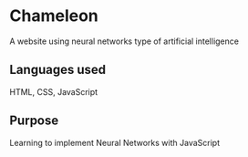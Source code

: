 # Chameleon
A website using neural networks type of artificial intelligence

## Languages used
HTML, CSS, JavaScript

## Purpose
Learning to implement Neural Networks with JavaScript
